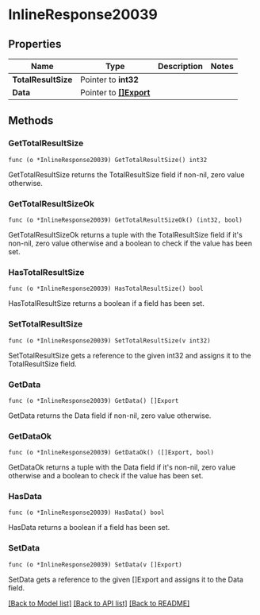 # InlineResponse20039

## Properties

Name | Type | Description | Notes
------------ | ------------- | ------------- | -------------
**TotalResultSize** | Pointer to **int32** |  | 
**Data** | Pointer to [**[]Export**](Export.md) |  | 

## Methods

### GetTotalResultSize

`func (o *InlineResponse20039) GetTotalResultSize() int32`

GetTotalResultSize returns the TotalResultSize field if non-nil, zero value otherwise.

### GetTotalResultSizeOk

`func (o *InlineResponse20039) GetTotalResultSizeOk() (int32, bool)`

GetTotalResultSizeOk returns a tuple with the TotalResultSize field if it's non-nil, zero value otherwise
and a boolean to check if the value has been set.

### HasTotalResultSize

`func (o *InlineResponse20039) HasTotalResultSize() bool`

HasTotalResultSize returns a boolean if a field has been set.

### SetTotalResultSize

`func (o *InlineResponse20039) SetTotalResultSize(v int32)`

SetTotalResultSize gets a reference to the given int32 and assigns it to the TotalResultSize field.

### GetData

`func (o *InlineResponse20039) GetData() []Export`

GetData returns the Data field if non-nil, zero value otherwise.

### GetDataOk

`func (o *InlineResponse20039) GetDataOk() ([]Export, bool)`

GetDataOk returns a tuple with the Data field if it's non-nil, zero value otherwise
and a boolean to check if the value has been set.

### HasData

`func (o *InlineResponse20039) HasData() bool`

HasData returns a boolean if a field has been set.

### SetData

`func (o *InlineResponse20039) SetData(v []Export)`

SetData gets a reference to the given []Export and assigns it to the Data field.


[[Back to Model list]](../README.md#documentation-for-models) [[Back to API list]](../README.md#documentation-for-api-endpoints) [[Back to README]](../README.md)



